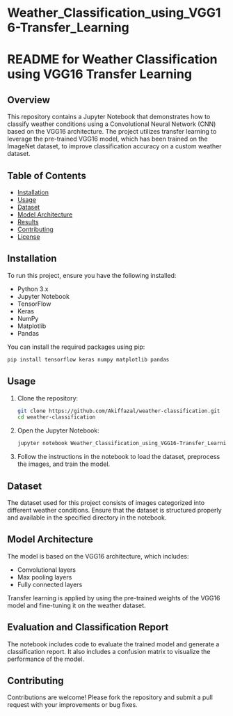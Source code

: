 # Weather_Classification_using_VGG16-Transfer_Learning
# README for Weather Classification using VGG16 Transfer Learning

## Overview

This repository contains a Jupyter Notebook that demonstrates how to classify weather conditions using a Convolutional Neural Network (CNN) based on the VGG16 architecture. The project utilizes transfer learning to leverage the pre-trained VGG16 model, which has been trained on the ImageNet dataset, to improve classification accuracy on a custom weather dataset.

## Table of Contents

- [Installation](#installation)
- [Usage](#usage)
- [Dataset](#dataset)
- [Model Architecture](#model-architecture)
- [Results](#results)
- [Contributing](#contributing)
- [License](#license)

## Installation

To run this project, ensure you have the following installed:

- Python 3.x
- Jupyter Notebook
- TensorFlow
- Keras
- NumPy
- Matplotlib
- Pandas

You can install the required packages using pip:

```bash
pip install tensorflow keras numpy matplotlib pandas
```

## Usage

1. Clone the repository:

   ```bash
   git clone https://github.com/Akiffazal/weather-classification.git
   cd weather-classification
   ```

2. Open the Jupyter Notebook:

   ```bash
   jupyter notebook Weather_Classification_using_VGG16-Transfer_Learning.ipynb
   ```

3. Follow the instructions in the notebook to load the dataset, preprocess the images, and train the model.

## Dataset

The dataset used for this project consists of images categorized into different weather conditions. Ensure that the dataset is structured properly and available in the specified directory in the notebook.

## Model Architecture

The model is based on the VGG16 architecture, which includes:

- Convolutional layers
- Max pooling layers
- Fully connected layers

Transfer learning is applied by using the pre-trained weights of the VGG16 model and fine-tuning it on the weather dataset.

## Evaluation and Classification Report

The notebook includes code to evaluate the trained model and generate a classification report. It also includes a confusion matrix to visualize the performance of the model.

## Contributing

Contributions are welcome! Please fork the repository and submit a pull request with your improvements or bug fixes.

